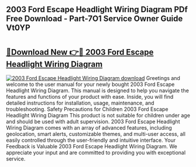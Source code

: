 ## 2003 Ford Escape Headlight Wiring Diagram PDf Free Download - Part-7O1 Service Owner Guide Vt0YP

# <h2><a href="http://dfk9hg6.blite.top/?on=2003+Ford+Escape+Headlight+Wiring+Diagram">🔗Download New 👉🔴 2003 Ford Escape Headlight Wiring Diagram</a></h2>

[![2003 Ford Escape Headlight Wiring Diagram download](https://i.imgur.com/lujVjoI.png)](http://dfk9hg6.blite.top/?on=2003+Ford+Escape+Headlight+Wiring+Diagram)
Greetings and welcome to the user manual for your newly bought 2003 Ford Escape Headlight Wiring Diagram. This manual is designed to help you navigate the features and functions of your product with ease. Inside, you will find detailed instructions for installation, usage, maintenance, and troubleshooting. Safety Precautions for Children 2003 Ford Escape Headlight Wiring Diagram This product is not suitable for children under age and should be used with adult supervision. 2003 Ford Escape Headlight Wiring Diagram comes with an array of advanced features, including geolocation, smart alerts, customizable themes, and multi-user access, all easily controlled through the user-friendly and intuitive interface. Your Feedback is Valuable 2003 Ford Escape Headlight Wiring Diagram. We appreciate your input and are committed to providing you with exceptional service.
